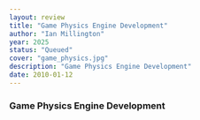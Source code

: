 ```yaml
---
layout: review
title: "Game Physics Engine Development"
author: "Ian Millington"
year: 2025
status: "Queued"
cover: "game_physics.jpg"
description: "Game Physics Engine Development"
date: 2010-01-12
---
```


### Game Physics Engine Development